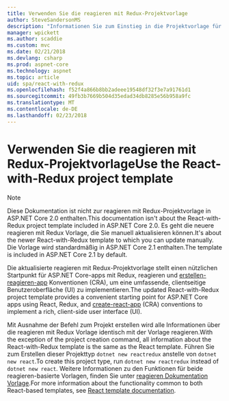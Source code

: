 ```yaml
---
title: Verwenden Sie die reagieren mit Redux-Projektvorlage
author: SteveSandersonMS
description: "Informationen Sie zum Einstieg in die Projektvorlage für ASP.NET Core einzelnen Seite Anwendung (SPA) für reagieren mit Redux und erstellen-reagieren-app."
manager: wpickett
ms.author: scaddie
ms.custom: mvc
ms.date: 02/21/2018
ms.devlang: csharp
ms.prod: aspnet-core
ms.technology: aspnet
ms.topic: article
uid: spa/react-with-redux
ms.openlocfilehash: f52f4a866b8bb2adeee19548df32f3e7a91761d1
ms.sourcegitcommit: 49fb3b7669b504d35edad34db8285e56b958a9fc
ms.translationtype: MT
ms.contentlocale: de-DE
ms.lasthandoff: 02/23/2018
---
```

# <a name="use-the-react-with-redux-project-template"></a><span data-ttu-id="b0560-103">Verwenden Sie die reagieren mit Redux-Projektvorlage</span><span class="sxs-lookup"><span data-stu-id="b0560-103">Use the React-with-Redux project template</span></span>

> [!NOTE]
> <span data-ttu-id="b0560-104">Diese Dokumentation ist nicht zur reagieren mit Redux-Projektvorlage in ASP.NET Core 2.0 enthalten.</span><span class="sxs-lookup"><span data-stu-id="b0560-104">This documentation isn't about the React-with-Redux project template included in ASP.NET Core 2.0.</span></span> <span data-ttu-id="b0560-105">Es geht die neuere reagieren mit Redux Vorlage, die Sie manuell aktualisieren können.</span><span class="sxs-lookup"><span data-stu-id="b0560-105">It's about the newer React-with-Redux template to which you can update manually.</span></span> <span data-ttu-id="b0560-106">Die Vorlage wird standardmäßig in ASP.NET Core 2.1 enthalten.</span><span class="sxs-lookup"><span data-stu-id="b0560-106">The template is included in ASP.NET Core 2.1 by default.</span></span>

<span data-ttu-id="b0560-107">Die aktualisierte reagieren mit Redux-Projektvorlage stellt einen nützlichen Startpunkt für ASP.NET Core-apps mit Redux, reagieren und [erstellen-reagieren-app](https://github.com/facebookincubator/create-react-app) Konventionen (CRA), um eine umfassende, clientseitige Benutzeroberfläche (UI) zu implementieren.</span><span class="sxs-lookup"><span data-stu-id="b0560-107">The updated React-with-Redux project template provides a convenient starting point for ASP.NET Core apps using React, Redux, and [create-react-app](https://github.com/facebookincubator/create-react-app) (CRA) conventions to implement a rich, client-side user interface (UI).</span></span>

<span data-ttu-id="b0560-108">Mit Ausnahme der Befehl zum Projekt erstellen wird alle Informationen über die reagieren mit Redux Vorlage identisch mit der Vorlage reagieren.</span><span class="sxs-lookup"><span data-stu-id="b0560-108">With the exception of the project creation command, all information about the React-with-Redux template is the same as the React template.</span></span> <span data-ttu-id="b0560-109">Führen Sie zum Erstellen dieser Projekttyp `dotnet new reactredux` anstelle von `dotnet new react`.</span><span class="sxs-lookup"><span data-stu-id="b0560-109">To create this project type, run `dotnet new reactredux` instead of `dotnet new react`.</span></span> <span data-ttu-id="b0560-110">Weitere Informationen zu den Funktionen für beide reagieren-basierte Vorlagen, finden Sie unter [reagieren Dokumentation Vorlage](xref:spa/react).</span><span class="sxs-lookup"><span data-stu-id="b0560-110">For more information about the functionality common to both React-based templates, see [React template documentation](xref:spa/react).</span></span>
